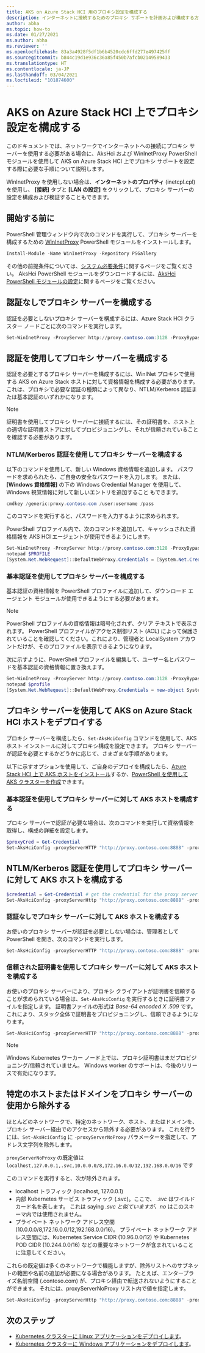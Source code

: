 ```yaml
---
title: AKS on Azure Stack HCI 用のプロキシ設定を構成する
description: インターネットに接続するためのプロキシ サポートを計画および構成する方法について説明します。
author: abha
ms.topic: how-to
ms.date: 01/27/2021
ms.author: abha
ms.reviewer: ''
ms.openlocfilehash: 83a3a4928f5df1b6b4520cdc6ffd277e497425ff
ms.sourcegitcommit: b844c19d1e936c36a85f450b7afcb02149589433
ms.translationtype: HT
ms.contentlocale: ja-JP
ms.lasthandoff: 03/04/2021
ms.locfileid: "101874600"
---
```

# <a name="configure-proxy-settings-on-aks-on-azure-stack-hci"></a>AKS on Azure Stack HCI 上でプロキシ設定を構成する

このドキュメントでは、ネットワークでインターネットへの接続にプロキシ サーバーを使用する必要がある場合に、AksHci および WinInetProxy PowerShell モジュールを使用して AKS on Azure Stack HCI 上でプロキシ サポートを設定する際に必要な手順について説明します。 

WinInetProxy を使用しない場合は、**インターネットのプロパティ** (inetcpl.cpl) を使用し、 **[接続]** タブと **[LAN の設定]** をクリックして、プロキシ サーバーの設定を構成および検証することもできます。


## <a name="before-you-begin"></a>開始する前に

PowerShell 管理ウィンドウ内で次のコマンドを実行して、プロキシ サーバーを構成するための [WinInetProxy](https://www.powershellgallery.com/packages/WinInetProxy/0.1.0) PowerShell モジュールをインストールします。

```Powershell
Install-Module -Name WinInetProxy -Repository PSGallery
```

その他の前提条件については、[システム必要条件](./system-requirements.md)に関するページをご覧ください。 AksHci PowerShell モジュールをダウンロードするには、[AksHci PowerShell モジュールの設定](./setup-powershell.md)に関するページをご覧ください。

## <a name="configure-a-proxy-server-without-authentication"></a>認証なしでプロキシ サーバーを構成する

認証を必要としないプロキシ サーバーを構成するには、Azure Stack HCI クラスター ノードごとに次のコマンドを実行します。

```powershell
Set-WinInetProxy -ProxyServer http://proxy.contoso.com:3128 -ProxyBypass "local"
```

## <a name="configure-a-proxy-server-with-authentication"></a>認証を使用してプロキシ サーバーを構成する

認証を必要とするプロキシ サーバーを構成するには、WinINet プロキシで使用する AKS on Azure Stack ホストに対して資格情報を構成する必要があります。 これは、プロキシで必要な認証の種類によって異なり、NTLM/Kerberos 認証または基本認証のいずれかになります。

> [!NOTE]
> 証明書を使用してプロキシ サーバーに接続するには、その証明書を、ホスト上の適切な証明書ストアに対してプロビジョニングし、それが信頼されていることを確認する必要があります。

### <a name="configure-a-proxy-server-with-ntlmkerberos-authentication"></a>NTLM/Kerberos 認証を使用してプロキシ サーバーを構成する

以下のコマンドを使用して、新しい Windows 資格情報を追加します。 パスワードを求められたら、ご自身の安全なパスワードを入力します。 または、 **[Windows 資格情報]** の下の Windows Credential Manager を使用して、Windows 視覚情報に対して新しいエントリを追加すること もできます。 

```powershell
cmdkey /generic:proxy.contoso.com /user:username /pass
```
このコマンドを実行すると、パスワードを入力するように求められます。

PowerShell プロファイル内で、次のコマンドを追加して、キャッシュされた資格情報を AKS HCI エージェントが使用できるようにします。

```powershell
Set-WinInetProxy -ProxyServer http://proxy.contoso.com:3128 -ProxyBypass "local"
notepad $PROFILE
[System.Net.WebRequest]::DefaultWebProxy.Credentials = [System.Net.CredentialCache]::DefaultCredentials
```  

### <a name="configure-a-proxy-server-with-basic-authentication"></a>基本認証を使用してプロキシ サーバーを構成する

基本認証の資格情報を PowerShell プロファイルに追加して、ダウンロード エージェント モジュールが使用できるようにする必要があります。 

> [!NOTE]
> PowerShell プロファイルの資格情報は暗号化されず、クリア テキストで表示されます。 PowerShell プロファイルがアクセス制御リスト (ACL) によって保護されていることを確認してください。これにより、管理者と LocalSystem アカウントだけが、そのプロファイルを表示できるようになります。

次に示すように、PowerShell プロファイルを編集して、ユーザー名とパスワードを基本認証の資格情報に置き換えます。

```powershell
Set-WinInetProxy -ProxyServer http://proxy.contoso.com:3128 -ProxyBypass "local"
notepad $profile
[System.Net.WebRequest]::DefaultWebProxy.Credentials = new-object System.Net.NetworkCredential("username", "password")
```

## <a name="deploy-aks-on-azure-stack-hci-host-using-a-proxy-server"></a>プロキシ サーバーを使用して AKS on Azure Stack HCI ホストをデプロイする

プロキシ サーバーを構成したら、`Set-AksHciConfig` コマンドを使用して、AKS ホスト インストールに対してプロキシ構成を設定できます。 プロキシ サーバーが認証を必要とするかどうかに応じて、さまざまな手順があります。

以下に示すオプションを使用して、ご自身のデプロイを構成したら、[Azure Stack HCI 上で AKS ホストをインストール](./setup-powershell.md)するか、[PowerShell を使用して AKS クラスターを作成](./create-kubernetes-cluster-powershell.md)できます。

### <a name="configure-an-aks-host-for-a-proxy-server-with-basic-authentication"></a>基本認証を使用してプロキシ サーバーに対して AKS ホストを構成する  

プロキシ サーバーで認証が必要な場合は、次のコマンドを実行して資格情報を取得し、構成の詳細を設定します。

```powershell
$proxyCred = Get-Credential
Set-AksHciConfig -proxyServerHTTP "http://proxy.contoso.com:8888" -proxyServerHTTPS "http://proxy.contoso.com:8888" -proxyServerCredential $ProxyCred
```

## <a name="configure-an-aks-host-for-a-proxy-server-with-ntlmkerberos-authentication"></a>NTLM/Kerberos 認証を使用してプロキシ サーバーに対して AKS ホストを構成する

```powershell
$credential = Get-Credential # get the credential for the proxy server
Set-AksHciConfig -proxyServerHttp "http://proxy.contoso.com:8888" -proxyServerHttps "http://proxy.contoso.com:8888" -proxyServerCredential $credential
```

### <a name="configure-an-aks-host-for-a-proxy-server-without-authentication"></a>認証なしでプロキシ サーバーに対して AKS ホストを構成する  

お使いのプロキシ サーバーが認証を必要としない場合は、管理者として PowerShell を開き、次のコマンドを実行します。

```powershell
Set-AksHciConfig -proxyServerHTTP "http://proxy.contoso.com:8888" -proxyServerHTTPS "http://proxy.contoso.com:8888"
```

### <a name="configure-an-aks-host-for-a-proxy-server-with-a-trusted-certificate"></a>信頼された証明書を使用してプロキシ サーバーに対して AKS ホストを構成する

お使いのプロキシ サーバーにより、プロキシ クライアントが証明書を信頼することが求められている場合は、`Set-AksHciConfig` を実行するときに証明書ファイルを指定します。 証明書ファイルの形式は *Base-64 encoded X .509* です。 これにより、スタック全体で証明書をプロビジョニングし、信頼できるようになります。

```powershell
Set-AksHciConfig -proxyServerHTTP "http://proxy.contoso.com:8888" -proxyServerHTTPS "http://proxy.contoso.com:8888" -proxyServerCertFile "C:\proxycertificate.crt"
```

> [!NOTE]
> Windows Kubernetes ワーカー ノード上では、プロキシ証明書はまだプロビジョニング/信頼されていません。 Windows worker のサポートは、今後のリリースで有効になります。


## <a name="exclude-specific-hosts-or-domains-from-using-the-proxy-server"></a>特定のホストまたはドメインをプロキシ サーバーの使用から除外する

ほとんどのネットワークで、特定のネットワーク、ホスト、またはドメインを、プロキシ サーバー経由でのアクセスから除外する必要があります。 これを行うには、`Set-AksHciConfig` に `-proxyServerNoProxy` パラメーターを指定して、アドレス文字列を除外します。

`proxyServerNoProxy` の既定値は `localhost,127.0.0.1,.svc,10.0.0.0/8,172.16.0.0/12,192.168.0.0/16` です

このコマンドを実行すると、次が除外されます。

- localhost トラフィック (localhost, 127.0.0.1)
- 内部 Kubernetes サービス トラフィック (.svc)。ここで、 _.svc_ はワイルドカード名を表します。 これは saying *.svc と似ていますが、no* はこのスキーマ内では使用されません。
- プライベート ネットワーク アドレス空間 (10.0.0.0/8,172.16.0.0/12,192.168.0.0/16)。 プライベート ネットワーク アドレス空間には、Kubernetes Service CIDR (10.96.0.0/12) や Kubernetes POD CIDR (10.244.0.0/16) などの重要なネットワークが含まれていることに注意してください。

これらの既定値は多くのネットワークで機能しますが、除外リストへのサブネットの範囲や名前の追加が必要になる場合があります。 たとえば、エンタープライズ名前空間 (.contoso.com) が、プロキシ経由で転送されないようにすることができます。 それには、proxyServerNoProxy リスト内で値を指定します。

```powershell
Set-AksHciConfig -proxyServerHttp "http://proxy.contoso.com:8888" -proxyServerHttps "http://proxy.contoso.com:8888" -proxyServerNoProxy "localhost,127.0.0.1,.svc,10.0.0.0/8,172.16.0.0/12,192.168.0.0/16,.contoso.com"
```

## <a name="next-steps"></a>次のステップ

- [Kubernetes クラスターに Linux アプリケーションをデプロイします](./deploy-linux-application.md)。
- [Kubernetes クラスターに Windows アプリケーションをデプロイします](./deploy-windows-application.md)。
